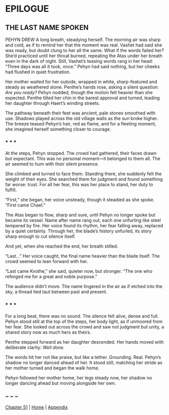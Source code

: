 # EPILOGUE

## THE LAST NAME SPOKEN

PEHYN DREW A long breath, steadying herself. The morning air was sharp and cold, as if to remind her that the moment was real. Vashet had said she was ready, but doubt clung to her all the same. What if the words failed her? She’d practiced until her throat burned, repeating the Atas under her breath even in the dark of night. Still, Vashet’s teasing words rang in her head: “Three days was all it took, once.” Pehyn had said nothing, but her cheeks had flushed in quiet frustration.  

Her mother waited for her outside, wrapped in white, sharp-featured and steady as weathered stone. Penthe’s hands rose, asking a silent question: *Are you ready?* Pehyn nodded, though the motion felt heavier than she expected. Penthe tilted her chin in the barest approval and turned, leading her daughter through Haert’s winding streets.  

The pathway beneath their feet was ancient, pale stones smoothed with use. Shadows played across the old village walls as the sun broke higher. The breeze teased Pehyn’s hair, red as flame, and for a fleeting moment, she imagined herself something closer to courage.

### * * *

At the steps, Pehyn stopped. The crowd had gathered, their faces drawn but expectant. This was no personal moment—it belonged to them all. The air seemed to hum with their silent presence.  

She climbed and turned to face them. Standing there, she suddenly felt the weight of their eyes. She searched them for judgment and found something far worse: trust. For all her fear, this was her place to stand, her duty to fulfill.  

“First,” she began, her voice unsteady, though it steadied as she spoke. “First came Chael.”  

The Atas began to flow, sharp and sure, until Pehyn no longer spoke but became its vessel. Name after name rang out, each one unfurling like steel tempered by fire. Her voice found its rhythm, her fear falling away, replaced by a quiet certainty. Through her, the blade’s history unfurled, its story sharp enough to cut silence itself.  

And yet, when she reached the end, her breath stilled.  

“Last…” Her voice caught, the final name heavier than the blade itself. The crowd seemed to lean forward with her.  

“Last came Kvothe,” she said, quieter now, but stronger. “The one who reforged me for a great and noble purpose.”  

The audience didn’t move. The name lingered in the air as if etched into the sky, a thread tied taut between past and present.  

### * * *

For a long beat, there was no sound. The silence felt alive, dense and full. Pehyn stood still at the top of the steps, her body light, as if unmoored from her fear. She looked out across the crowd and saw not judgment but unity, a shared story now as much hers as theirs.  

Penthe stepped forward as her daughter descended. Her hands moved with deliberate clarity: *Well done.*  

The words hit her not like praise, but like a tether. Grounding. Real. Pehyn’s shadow no longer danced ahead of her. It stood still, matching her stride as her mother turned and began the walk home.

Pehyn followed her mother home, her legs steady now, her shadow no longer dancing ahead but moving alongside her own.  

### ~ ~ ~

[Chapter 51](CHAPTER_51.md) | [Home](../) | [Appendix](Appendix.md)
